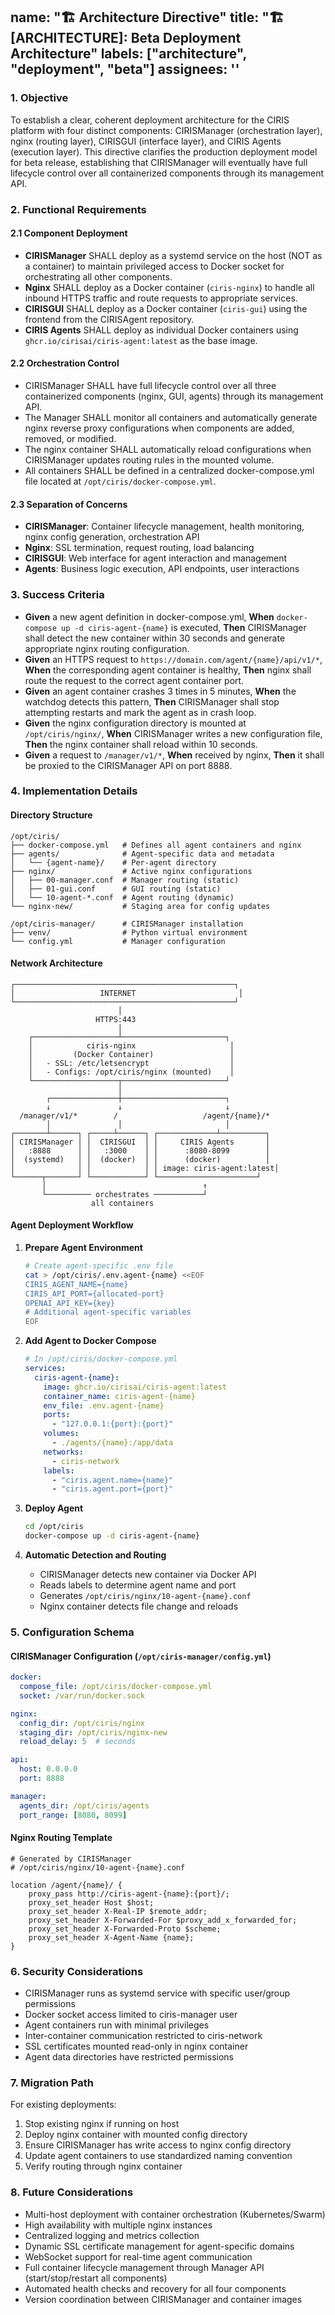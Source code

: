 ## **name: "🏗️ Architecture Directive" title: "🏗️ [ARCHITECTURE]: Beta Deployment Architecture" labels: ["architecture", "deployment", "beta"] assignees: ''**

### **1. Objective**

To establish a clear, coherent deployment architecture for the CIRIS platform with four distinct components: CIRISManager (orchestration layer), nginx (routing layer), CIRISGUI (interface layer), and CIRIS Agents (execution layer). This directive clarifies the production deployment model for beta release, establishing that CIRISManager will eventually have full lifecycle control over all containerized components through its management API.

### **2. Functional Requirements**

#### **2.1 Component Deployment**

* **CIRISManager** SHALL deploy as a systemd service on the host (NOT as a container) to maintain privileged access to Docker socket for orchestrating all other components.
* **Nginx** SHALL deploy as a Docker container (`ciris-nginx`) to handle all inbound HTTPS traffic and route requests to appropriate services.
* **CIRISGUI** SHALL deploy as a Docker container (`ciris-gui`) using the frontend from the CIRISAgent repository.
* **CIRIS Agents** SHALL deploy as individual Docker containers using `ghcr.io/cirisai/ciris-agent:latest` as the base image.

#### **2.2 Orchestration Control**

* CIRISManager SHALL have full lifecycle control over all three containerized components (nginx, GUI, agents) through its management API.
* The Manager SHALL monitor all containers and automatically generate nginx reverse proxy configurations when components are added, removed, or modified.
* The nginx container SHALL automatically reload configurations when CIRISManager updates routing rules in the mounted volume.
* All containers SHALL be defined in a centralized docker-compose.yml file located at `/opt/ciris/docker-compose.yml`.

#### **2.3 Separation of Concerns**

* **CIRISManager**: Container lifecycle management, health monitoring, nginx config generation, orchestration API
* **Nginx**: SSL termination, request routing, load balancing
* **CIRISGUI**: Web interface for agent interaction and management
* **Agents**: Business logic execution, API endpoints, user interactions

### **3. Success Criteria**

* **Given** a new agent definition in docker-compose.yml, **When** `docker-compose up -d ciris-agent-{name}` is executed, **Then** CIRISManager shall detect the new container within 30 seconds and generate appropriate nginx routing configuration.
* **Given** an HTTPS request to `https://domain.com/agent/{name}/api/v1/*`, **When** the corresponding agent container is healthy, **Then** nginx shall route the request to the correct agent container port.
* **Given** an agent container crashes 3 times in 5 minutes, **When** the watchdog detects this pattern, **Then** CIRISManager shall stop attempting restarts and mark the agent as in crash loop.
* **Given** the nginx configuration directory is mounted at `/opt/ciris/nginx/`, **When** CIRISManager writes a new configuration file, **Then** the nginx container shall reload within 10 seconds.
* **Given** a request to `/manager/v1/*`, **When** received by nginx, **Then** it shall be proxied to the CIRISManager API on port 8888.

### **4. Implementation Details**

#### Directory Structure
```
/opt/ciris/
├── docker-compose.yml   # Defines all agent containers and nginx
├── agents/              # Agent-specific data and metadata
│   └── {agent-name}/    # Per-agent directory
├── nginx/               # Active nginx configurations
│   ├── 00-manager.conf  # Manager routing (static)
│   ├── 01-gui.conf      # GUI routing (static)
│   └── 10-agent-*.conf  # Agent routing (dynamic)
└── nginx-new/           # Staging area for config updates

/opt/ciris-manager/      # CIRISManager installation
├── venv/                # Python virtual environment
└── config.yml           # Manager configuration
```

#### Network Architecture
```
┌─────────────────────────────────────────────────┐
│                   INTERNET                       │
└─────────────────────────────────────────────────┘
                        │
                   HTTPS:443
                        │
    ┌───────────────────┴───────────────────────┐
    │            ciris-nginx                     │
    │         (Docker Container)                 │
    │   - SSL: /etc/letsencrypt                  │
    │   - Configs: /opt/ciris/nginx (mounted)    │
    └───────────────────┬───────────────────────┘
                        │
        ┌───────────────┼───────────────────────┐
        ↓               ↓                       ↓
  /manager/v1/*        /                   /agent/{name}/*
        │               │                       │
┌───────┴──────┐ ┌─────┴──────┐ ┌─────────────┴──────────┐
│ CIRISManager │ │  CIRISGUI  │ │     CIRIS Agents       │
│   :8888      │ │   :3000    │ │      :8080-8099        │
│  (systemd)   │ │  (docker)  │ │      (docker)          │
│              │ │            │ │ image: ciris-agent:latest│
└──────┬───────┘ └────────────┘ └──────────────────────┘
       │                                   ↑
       └────────── orchestrates ───────────┘
                  all containers
```

#### Agent Deployment Workflow

1. **Prepare Agent Environment**
   ```bash
   # Create agent-specific .env file
   cat > /opt/ciris/.env.agent-{name} <<EOF
   CIRIS_AGENT_NAME={name}
   CIRIS_API_PORT={allocated-port}
   OPENAI_API_KEY={key}
   # Additional agent-specific variables
   EOF
   ```

2. **Add Agent to Docker Compose**
   ```yaml
   # In /opt/ciris/docker-compose.yml
   services:
     ciris-agent-{name}:
       image: ghcr.io/cirisai/ciris-agent:latest
       container_name: ciris-agent-{name}
       env_file: .env.agent-{name}
       ports:
         - "127.0.0.1:{port}:{port}"
       volumes:
         - ./agents/{name}:/app/data
       networks:
         - ciris-network
       labels:
         - "ciris.agent.name={name}"
         - "ciris.agent.port={port}"
   ```

3. **Deploy Agent**
   ```bash
   cd /opt/ciris
   docker-compose up -d ciris-agent-{name}
   ```

4. **Automatic Detection and Routing**
   * CIRISManager detects new container via Docker API
   * Reads labels to determine agent name and port
   * Generates `/opt/ciris/nginx/10-agent-{name}.conf`
   * Nginx container detects file change and reloads

### **5. Configuration Schema**

#### CIRISManager Configuration (`/opt/ciris-manager/config.yml`)
```yaml
docker:
  compose_file: /opt/ciris/docker-compose.yml
  socket: /var/run/docker.sock

nginx:
  config_dir: /opt/ciris/nginx
  staging_dir: /opt/ciris/nginx-new
  reload_delay: 5  # seconds

api:
  host: 0.0.0.0
  port: 8888

manager:
  agents_dir: /opt/ciris/agents
  port_range: [8080, 8099]
```

#### Nginx Routing Template
```nginx
# Generated by CIRISManager
# /opt/ciris/nginx/10-agent-{name}.conf

location /agent/{name}/ {
    proxy_pass http://ciris-agent-{name}:{port}/;
    proxy_set_header Host $host;
    proxy_set_header X-Real-IP $remote_addr;
    proxy_set_header X-Forwarded-For $proxy_add_x_forwarded_for;
    proxy_set_header X-Forwarded-Proto $scheme;
    proxy_set_header X-Agent-Name {name};
}
```

### **6. Security Considerations**

* CIRISManager runs as systemd service with specific user/group permissions
* Docker socket access limited to ciris-manager user
* Agent containers run with minimal privileges
* Inter-container communication restricted to ciris-network
* SSL certificates mounted read-only in nginx container
* Agent data directories have restricted permissions

### **7. Migration Path**

For existing deployments:
1. Stop existing nginx if running on host
2. Deploy nginx container with mounted config directory
3. Ensure CIRISManager has write access to nginx config directory
4. Update agent containers to use standardized naming convention
5. Verify routing through nginx container

### **8. Future Considerations**

* Multi-host deployment with container orchestration (Kubernetes/Swarm)
* High availability with multiple nginx instances
* Centralized logging and metrics collection
* Dynamic SSL certificate management for agent-specific domains
* WebSocket support for real-time agent communication
* Full container lifecycle management through Manager API (start/stop/restart all components)
* Automated health checks and recovery for all four components
* Version coordination between CIRISManager and container images